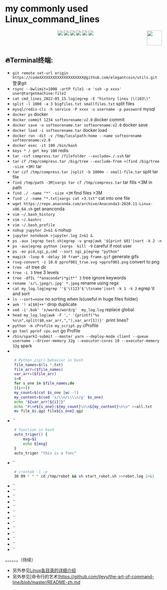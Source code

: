 # my commonly used Linux_command_lines

<p align="center">
    <a href="https://github.com/elegantcoin/utils"><img src="https://img.shields.io/badge/status-updating-brightgreen.svg"></a>
    <a href="https://github.com/python/cpython"><img src="https://img.shields.io/badge/Python-3.7-FF1493.svg"></a>
    <a href="https://github.com/elegantcoin/utils"><img src="https://img.shields.io/badge/platform-Windows%7CLinux%7CmacOS-660066.svg"></a>
    <a href="https://opensource.org/licenses/mit-license.php"><img src="https://badges.frapsoft.com/os/mit/mit.svg"></a>
    <a href="https://github.com/elegantcoin/utils/stargazers"><img src="https://img.shields.io/github/stars/elegantcoin/utils.svg?logo=github"></a>
    <a href="https://github.com/elegantcoin/utils/network/members"><img src="https://img.shields.io/github/forks/elegantcoin/utils.svg?color=blue&logo=github"></a>
    <a href="https://www.python.org/"><img src="https://upload.wikimedia.org/wikipedia/commons/c/c3/Python-logo-notext.svg" align="right" height="48" width="48" ></a>
</p>
<br />

## :fire:Terminal终端:
-   `git remote set-url origin https://codeXXXXXXXXXXXXXXXXXXXX@github.com/elegantcoin/utils.git` 登录git
-   `rsync --bwlimit=1000 -artP file1 -e 'ssh -p xxxx' user@targetmachine:file2`
-   `cat cmd_lines_2022-05_15.log|egrep -E "history lines |\(103\)"`
-   `split -l 1000 -a 3 bigfiles.txt smallfiles.txt` split files
-   `mysql/redis-cli -h service -P xxxx -u username -p password` mysql
-   `docker ps` docker
-   `docker commit 1234 softeorename:v2.0` docker commit
-   `docker save -o softeorename.tar softeorename:v2.0` docker save
-   `docker load -i softeorename.tar` docker load
-   `docker run -dit -v /tmp/localpath:home --name softeorename softeorename:v2.0`
-   `docker exec -it 100 /bin/bash`
-   `keys * / get key 100` redis
-   `tar -cvf compress.tar /filefolder --exclude=./.ssh` tar
-   `tar cf /tmp/compress.tar /big/tree --exclude-from <(find /big/tree -size +3M)` tar
-   `tar czf /tmp/compress.tar |split -b 1000m - small-file.tar` split tar file
-   `find /tmp/path -3M|xargs tar cf /tmp/compress.tar` tar fills <3M in path
-   `find ./ -name "*" -size +3M` find files >3M
-   `find ./ -name "*.txt|xargs cat >3.txt"` cat into one file
-   `wget https://repo.anaconda.com/archive/Anaconda3-2020.11-Linux-x86_64.sh` get ananconda
-   `vim ~/.bash_history`
-   `vim ~/.bashrc`
-   `vim ~/.bash_profile`
-   `nohup jupyter 2>&1 &` nohup
-   `jupyter notebook >jupyter.log 2>&1 &`
-   `ps -aux |egrep test.sh|egrep -v grep|awk '${print $0}'|sort -k 2 -n`
-   `ps -aux|egrep python |xargs  kill -9` careful if root user
-   `ps -eo pid,sgi_p,cmd --sort sgi_p|egrep "python"`
-   `magick -loop 0 -delay 10 fram*.jpg frame.gif` generate gifs
-   `rsvg-convert -z 10.0 pprof001_true.svg >pprof001.png` convert to png
-   `tree -df` tree dir
-   `tree -L 3` tree 3 levels
-   `tree -dfIL "*anaconda*|*git*" 3` tree ignore keywords
-   `rename 's/\.jpeg/\.jpg' *.jpeg` rename using regx
-   `cat my_log.log|egrep ''$'\t123'$'\tsname'|sort -k 1 -k 2` egrep \t and sort
-   `ls --sort=none` no sorting when ls(useful in huge files folder)
-   `aek '! a[$0]++'` drop duplicate
-   `sed -i'.bak' 's/words/word/g'  my_log.log` replace global
-   `head my_log.log|awk -F ',' '{printf("%s %s\n",split($0,var_arr,","),var_arr[1])}' `print lines?
-   `python -m cProfile my_script.py` cProfile
-   `go tool pprof cpu.out` go Profile
-   `/bin/spark2-submit --master yarn --deploy-mode client --queue username --driver-memory 32g --executor-cores 10 --executor-memory 32g` spark
-   

```bash
    # Python zip() behavior in bash
    file_names=$(ls *.txt)
    file_arr=($file_names)
    var_arr=($file_arr)
    i=0
    for s_one in $file_names;do
    ((i++))
    my_count=$(cat $s_one |wc -l)
    my_content=$(sed 's/\\n/\\\\n/g' $s_one)
    echo "${var_arr[${i}]}"
    echo "#\n#${s_one}|${my_count}\n\n${my_content}\n\n" >>all.txt
    mv file_$i.qgz file${s_one}.qgz
```
-   ``
```bash
    # function in bash
    auto_triger() {
        msg=$1
        echo ${msg}
    }
    auto_triger "this is a func"
```
-   ``
```bash
    # crontab -l -e
    30 09 * * * cd /tmp/robot && sh start_robot.sh >>robot.log 2>&1
```
-   ``
-   ``
-   ``
-   ``
-   ``
-   ``
-   ``
-   ``
-   ``
-   ``
-   ``
-   ``
-   ``




。。。。。。（待续）

  
  
  - 另外参见[Linux各目录的详细介绍](https://www.cnblogs.com/dengyungao/p/8426878.html)
  - 另外参见[命令行的艺术]https://github.com/jlevy/the-art-of-command-line/blob/master/README-zh.md




